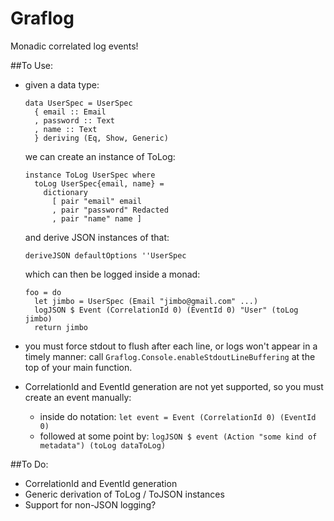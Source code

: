 # Graflog

Monadic correlated log events!

##To Use:

- given a data type:
    ```
    data UserSpec = UserSpec
      { email :: Email
      , password :: Text
      , name :: Text
      } deriving (Eq, Show, Generic)
    ```

    we can create an instance of ToLog:
    ```
    instance ToLog UserSpec where
      toLog UserSpec{email, name} =
        dictionary
          [ pair "email" email
          , pair "password" Redacted
          , pair "name" name ]
    ```

    and derive JSON instances of that:
    ```
    deriveJSON defaultOptions ''UserSpec
    ```

    which can then be logged inside a monad:
    ```
    foo = do
      let jimbo = UserSpec (Email "jimbo@gmail.com" ...)
      logJSON $ Event (CorrelationId 0) (EventId 0) "User" (toLog jimbo)
      return jimbo
    ```

- you must force stdout to flush after each line, or logs won't appear in a timely manner: call `Graflog.Console.enableStdoutLineBuffering` at the top of your main function.

- CorrelationId and EventId generation are not yet supported, so you must create an event manually:
  - inside do notation: `let event = Event (CorrelationId 0) (EventId 0)`
  - followed at some point by: `logJSON $ event (Action "some kind of metadata") (toLog dataToLog)`

##To Do:

- CorrelationId and EventId generation
- Generic derivation of ToLog / ToJSON instances
- Support for non-JSON logging?
